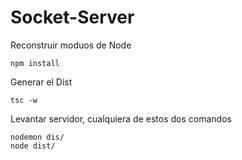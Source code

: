 
# Socket-Server

Reconstruir moduos de Node
```
npm install
```

Generar el Dist
```
tsc -w
```

Levantar servidor, cualquiera de estos dos comandos
```
nodemon dis/
node dist/
```